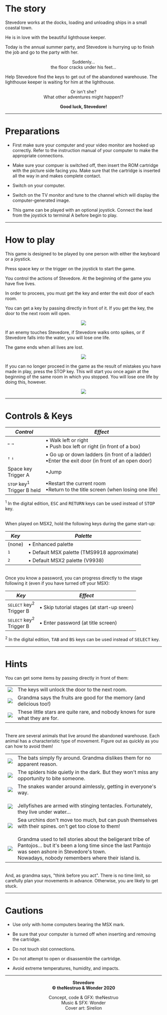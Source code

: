 # The story

Stevedore works at the docks, loading and unloading ships in a small coastal town.

He is in love with the beautiful lighthouse keeper.

Today is the annual summer party, and Stevedore is hurrying up to finish the job and go to the party with her.

<p align="center">
	Suddenly&hellip;<br>
	the floor cracks under his feet&hellip;</p>

Help Stevedore find the keys to get out of the abandoned warehouse. The lighthouse keeper is waiting for him at the lighthouse.

<p align="center">
	Or isn't she?<br>
	What other adventures might happen!?</p>

<p align="center"><strong>
	Good luck, Stevedore!</strong></p>

---
# Preparations

- First make sure your computer and your video monitor are hooked up correctly. Refer to the instruction manual of your computer to make the appropriate connections.

- Make sure your compuer is switched off, then insert the ROM cartridge with the picture side facing you. Make sure that the cartridge is inserted all the way in and makes complete contact.

- Switch on your computer.

- Switch on the TV monitor and tune to the channel which will display the computer-generated image.

- This game can be played with an optional joystick. Connect the lead from the joystick to terminal A before begin to play.

---
# How to play

This game is designed to be played by one person with either the keyboard or a joystick.

Press space key or the trigger on the joystick to start the game.

You control the actions of Stevedore. At the beginning of the game you have five lives.

In order to procees, you must get the key and enter the exit door of each room.

You can get a key by passing directly in front of it. If you get the key, the door to the next room will open.

<p align="center"><img src="images/screenshot-1-annotated.png" /></p>

If an enemy touches Stevedore, if Stevedore walks onto spikes, or if Stevedore falls into the water, you will lose one life.

The game ends when all lives are lost.

<p align="center"><img src="images/screenshot-3-annotated.png" /></p>

If you can no longer proceed in the game as the result of mistakes you have made in play, press the STOP key. This will start you once again at the beginning of the same room in which you stopped. You will lose one life by doing this, however.

<p align="center"><img src="images/screenshot-2.png" /></p>

---
# Controls & Keys

|*Control*|*Effect*|
|-|-|
|<kbd>&larr;</kbd> <kbd>&rarr;</kbd>|&bull; Walk left or right<br>&bull; Push box left or right (in front of a box)|
|<kbd>&uarr;</kbd> <kbd>&darr;</kbd>|&bull; Go up or down ladders (in front of a ladder)<br>&bull;Enter the exit door (in front of an open door)|
|Space key<br>Trigger A|&bull;Jump|
|<kbd>STOP</kbd> key<sup>1</sup><br>Trigger B held|&bull;Restart the current room<br>&bull;Return to the title screen (when losing one life)|

<sup>1</sup> In the digital edition, <kbd>ESC</kbd> and <kbd>RETURN</kbd> keys can be used instead of <kbd>STOP</kbd> key.

<br>
When played on MSX2, hold the following keys during the game start-up:

|*Key*|*Palette*|
|-|-|
|(none)|&bull; Enhanced palette|
|<kbd>1</kbd>|&bull; Default MSX palette (TMS9918 approximate)|
|<kbd>2</kbd>|&bull; Default MSX2 palette (V9938)|

<br>
Once you know a password, you can progress directly to the stage following it (even if you have turned off your MSX):

|*Key*|*Effect*|
|-|-|
|<kbd>SELECT</kbd> key<sup>2</sup><br>Trigger B|&bull; Skip tutorial stages (at start-up sreen)|
|<kbd>SELECT</kbd> key<sup>2</sup><br>Trigger B|&bull; Enter password (at title screen)|

<sup>2</sup> In the digital edition, <kbd>TAB</kbd> and <kbd>BS</kbd> keys can be used instead of <kbd>SELECT</kbd> key.

---
# Hints

You can get some items by passing directly in front of them:

<table><tr>
	<td><img src="images/sticker-key.png" /></td>
	<td>The keys will unlock the door to the next room.</td>
</tr><tr>
	<td><img src="images/sticker-fruits.png" /></td>
	<td>Grandma says the fruits are good for the memory (and delicious too!)</td>
</tr><tr>
	<td><img src="images/sticker-star.png" /></td>
	<td>These little stars are quite rare, and nobody knows for sure what they are for.</td>
</tr></table>

<br>
There are several animals that live around the abandoned warehouse. Each animal has a characteristic type of movement. Figure out as quickly as you can how to avoid them!

<table><tr>
	<td><img src="images/sticker-bat.png" /></td>
	<td>The bats simply fly around. Grandma dislikes them for no apparent reason.</td>
</tr><tr>
	<td><img src="images/sticker-spider.png" /></td>
	<td>The spiders hide quietly in the dark. But they won't miss any opportunity to bite someone.</td>
</tr><tr>
	<td><img src="images/sticker-snake.png" /></td>
	<td>The snakes wander around aimlessly, getting in everyone's way.</td>
</tr><tr>
	<td><img src="images/sticker-jellyfish.png" /></td>
	<td></p>Jellyfishes are armed with stinging tentacles. Fortunately, they live under water&hellip;</td>
</tr><tr>
	<td><img src="images/sticker-urchin.png" /></td>
	<td>Sea urchins don't move too much, but can push themselves with their spines. on't get too close to them!</p></td>
</tr><tr>
	<td><img src="images/sticker-pantojo.png" /></td>
	<td>Grandma used to tell stories about the beligerant tribe of Pantojos&hellip; but it's been a long time since the last Pantojo was seen ashore in Stevedore's town.<br>Nowadays, nobody remembers where their island is.</td>
</tr></table>

<br>
And, as grandma says, "think before you act". There is no time limit, so carefully plan your movements in advance. Otherwise, you are likely to get stuck.

---
# Cautions

- Use only with home computers bearing the MSX mark.

- Be sure that your computer is turned off when inserting and removing the cartridge.

- Do not touch slot connections.

- Do not attempt to open or disassemble the cartridge.

- Avoid extreme temperatures, humidity, and impacts.

---

<p align="center"><strong>
	Stevedore<br>
	&copy; theNestruo & Wonder 2020</strong></p>

<p align="center">
	Concept, code & GFX: theNestruo<br>
	Music & SFX: Wonder<br>
	Cover art: Sirelion</p>
